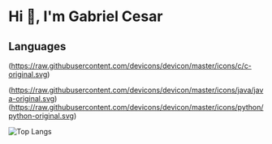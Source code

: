 # Hi 👋, I'm Gabriel Cesar

## Languages
(https://raw.githubusercontent.com/devicons/devicon/master/icons/c/c-original.svg)

(https://raw.githubusercontent.com/devicons/devicon/master/icons/java/java-original.svg) (https://raw.githubusercontent.com/devicons/devicon/master/icons/python/python-original.svg)

![Top Langs](https://github-readme-stats-git-masterrstaa-rickstaa.vercel.app/api/top-langs/?username=gcxz7&layout=compact&bg_color=000&border_color=30A3DC&title_color=E94D5F&text_color=FFF)

